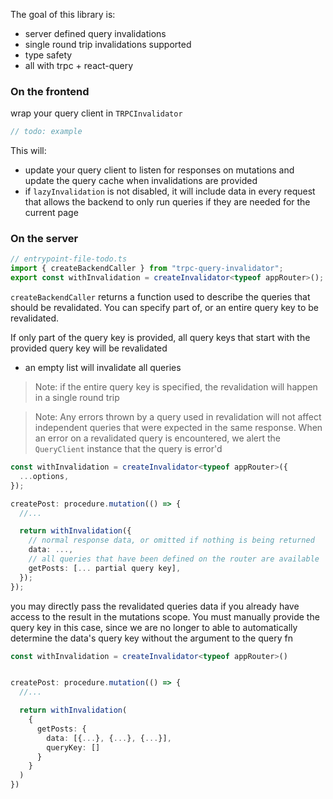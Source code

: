 The goal of this library is:

- server defined query invalidations
- single round trip invalidations supported
- type safety
- all with trpc + react-query

### On the frontend

wrap your query client in `TRPCInvalidator`

```typescript
// todo: example
```

This will:

- update your query client to listen for responses on mutations
  and update the query cache when invalidations are provided
- if `lazyInvalidation` is not disabled, it will include data in every request that
  allows the backend to only run queries if they are needed for the current page

### On the server

```typescript
// entrypoint-file-todo.ts
import { createBackendCaller } from "trpc-query-invalidator";
export const withInvalidation = createInvalidator<typeof appRouter>();
```

`createBackendCaller` returns a function used to describe the queries that should be revalidated. You can specify part of, or an entire query key to be revalidated.

If only part of the query key is provided, all query keys that start with the provided
query key will be revalidated

- an empty list will invalidate all queries

> Note: if the entire query key is specified, the revalidation will happen in a single round trip

> Note:
> Any errors thrown by a query used in revalidation will not affect independent queries that were expected in the same response. When an
> error on a revalidated query is encountered, we alert the `QueryClient` instance that the query is error'd

```typescript
const withInvalidation = createInvalidator<typeof appRouter>({
  ...options,
});

createPost: procedure.mutation(() => {
  //...

  return withInvalidation({
    // normal response data, or omitted if nothing is being returned
    data: ...,
    // all queries that have been defined on the router are available
    getPosts: [... partial query key],
  });
});
```

you may directly pass the revalidated queries data if you already have access to the result in the mutations scope. You must manually provide the query key in this case, since we are no longer to able to automatically determine the data's query key without the argument to the query fn

```typescript
const withInvalidation = createInvalidator<typeof appRouter>()


createPost: procedure.mutation(() => {
  //...

  return withInvalidation(
    {
      getPosts: {
        data: [{...}, {...}, {...}],
        queryKey: []
      }
    }
  )
})

```
